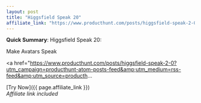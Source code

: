 ```yaml
---
layout: post
title: "Higgsfield Speak 20"
affiliate_link: "https://www.producthunt.com/posts/higgsfield-speak-2-0?ref=autoverse&utm_source=autoverse"
---
```


**Quick Summary**: Higgsfield Speak 20: <p>
            Make Avatars Speak 
          </p>
          <p>
            <a href="https://www.producthunt.com/posts/higgsfield-speak-2-0?utm_campaign=producthunt-atom-posts-feed&amp;utm_medium=rss-feed&amp;utm_source=producth...

[Try Now]({{ page.affiliate_link }})  
*Affiliate link included*
